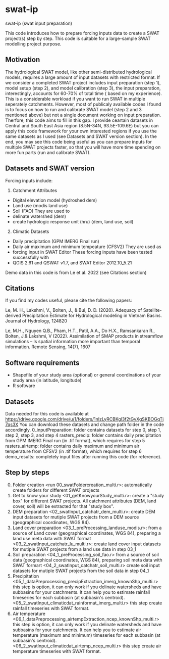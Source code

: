 # swat-ip
swat-ip (swat input preparation)

This code introduces how to prepare forcing inputs data to create a SWAT project(s) step by step. This code is suitable for a large-sample SWAT modelling project purpose.

## Motivation
The hydrological SWAT model, like other semi-distributed hydrological models, requires a large amount of input datasets with restricted format. If we consider a completed SWAT project includes input preparation (step 1), model setup (step 2), and model calibration (step 3), the input preparation, interestingly, accounts for 60-70% of total time ( based on my experience). This is a considerable workload if you want to run SWAT in multiple seperately catchments. However, most of publicaly available codes I found is to focus on how to run and calibrate SWAT model (step 2 and 3 mentioned above) but not a single document working on input preparation. Therfore, this code aims to fill in this gap. I provide ceartain datasets in Central and South East Asia region (8.5N-34N, 93.5E-109.6E) but you can apply this code framework for your own interested regions if you use the same datasets as I used (see Datasets and SWAT version section). In the end, you may see this code being useful as you can prepare inputs for multiple SWAT projects faster, so that you will have more time spending on more fun parts (run and calibrate SWAT).

## Datasets and SWAT version
Forcing inputs include:
1. Catchment Attributes
  * Digital elevation model (hydroshed dem)
  * Land use (modis land use) 
  * Soil (FAO) 
They are used to
 * delinate watershed (dem) 
 * create hydrologic response unit (hru) (dem, land use, soil) 
2. Climatic Datasets
  * Daily precipitation (GPM IMERG Final run)
  * Daily air maximum and minimum tempeature (CFSV2)
They are used as
 * forcing input in SWAT Editor 
These forcing inputs have been tested successfully with 
 * QGIS 2.61 and QSWAT v1.7, and SWAT Editor 2012.10_5.21 
 
Demo data in this code is from Le et al. 2022 (see Citations section)

## Citations
If you find my codes useful, please cite the following papers:

Le, M. H., Lakshmi, V., Bolten, J., & Bui, D. D. (2020). Adequacy of Satellite-derived Precipitation Estimate for Hydrological modeling in Vietnam Basins. Journal of Hydrology, 124820

Le, M.H., Nguyen Q.B., Pham, H.T., Patil, A.A., Do H.X., Ramsankaran R., Bolten, J.& Lakshmi, V (2022). Assimilation of SMAP products in streamflow simulations – Is spatial information more important than temporal information. Remote Sensing, 14(7), 1607

## Software requirements
 * Shapefile of your study area (optional) or general coordinations of your study area (in latitude, longitude)
 * R software 

## Datasets
Data needed for this code is available at https://drive.google.com/drive/u/1/folders/1nIzLyRCBKgl3f2tGvXgSKBOGqTj7qs3X
You can download these datasets and change path folder in the code accordingly.
 0_inputPreparation: folder contains datasets for step 0, step 1, step 2, step 3, and step 4
 rasters_precip: folder contains daily precipitation from GPM IMERG Final run (in .tif format), which requires for step 5
 rasters_airtemp: folder contains daily maximum and minimum air temperature from CFSV2 (in .tif format), which requires for step 6
 demo_results: completely input files after running this code (for reference).
 
## Step by steps

0. Folder creation
<run 00_swatFoldercreation_multi.r>: automatically create folders for different SWAT projects
1. Get to know your study
<01_getKnowyourStudy_multi.r>: create a "study box" for different SWAT projects. All catchment attributes (DEM, land cover, soil) will be extracted for that "study box".
2. DEM preparation
<02_swatInput_catchatr_dem_multi.r>: create DEM input datasets for mutiple SWAT projects from a DEM source (geographical coordinates, WGS 84).
3. Land cover preparation
<03_1_preProcessing_landuse_modis.r>: from a source of Land cover (geographical coordinates, WGS 84), preparing a land use meta data with SWAT format
<03_2_swatInput_catchatr_lu_multi.r>: create land cover input datasets for mutiple SWAT projects from a land use data in step 03_1
4. Soil preparation
<04_1_preProcessing_soil_fao.r> from a source of soil data (geographical coordinates, WGS 84), preparing  soil meta data with SWAT formart
<04_2_swatInput_catchatr_soil_multi.r> create soil input datasets for mutiple SWAT projects from the soil data in step 04_1
5. Precipitation
<05_1_dataPreprocessing_precipExtraction_imerg_knownShp_multi.r> this step is option, it can only work if you delinate watersheds and have subbasins for your catchments. It can help you to estimate rainfall timeseries for each subbasin (at subbasin's centroid).
<05_2_swatInput_climaticdat_rainformat_imerg_multi.r> this step create rainfall timeseries with SWAT format. 
6. Air temperature
<06_1_dataPreprocessing_airtempExtraction_ncep_knownShp_multi.r> this step is option, it can only work if you delinate watersheds and have subbasins for your catchments. It can help you to estimate air temperature (maximum and minimum) timeseries for each subbasin (at subbasin's centroid).
<06_2_swatInput_climaticdat_airtemp_ncep_multi.r> this step create air temperature timeseries with SWAT format. 

